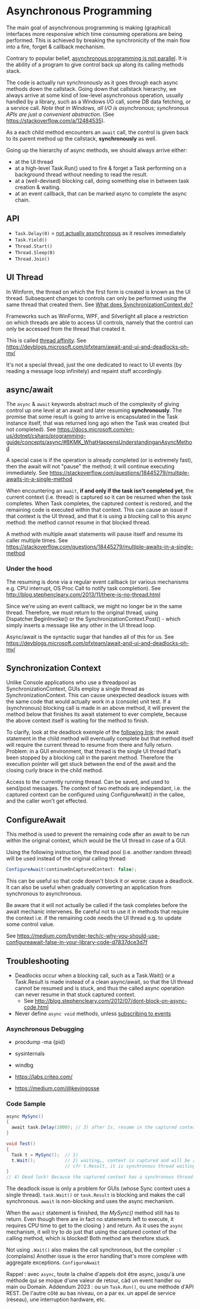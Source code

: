 # Asynchronous Programming

The main goal of asynchronous programming is making (graphical) interfaces more responsive which time consuming operations are being performed.
This is achieved by breaking the synchronicity of the main flow into a fire, forget & callback mechanism.

Contrary to popular belief, [asynchronous programming is not parallel](https://stackoverflow.com/questions/37419572/if-async-await-doesnt-create-any-additional-threads-then-how-does-it-make-appl).
It is the ability of a program to give control back up along its calling methods stack.

The code is actually run synchronously as it goes through each async methods down the callstack.
Going down that callstack hierarchy, we always arrive at some kind of low-level asynchronous operation, usually handled by a library, such as a Windows I/O call, some DB data fetching, or a service call.
_Note that in Windows, all I/O is asynchronous; synchronous APIs are just a convenient abstraction_.
(See <https://stackoverflow.com/a/12484535>).

As a each child method encounters an `await` call, the control is given back to its parent method up the callstack, **synchronously** as well.

Going up the hierarchy of async methods, we should always arrive either:

* at the UI thread
* at a high-level Task.Run() used to fire & forget a Task performing on a background thread without needing to read the result.
* at a (well-devised) blocking call, doing something else in between task creation & waiting.
* at an event callback, that can be marked async to complete the async chain.

## API

* `Task.Delay(0)` = [not actually asynchronous](https://stackoverflow.com/a/33407181/3559724) as it resolves immediately
* `Task.Yield()`
* `Thread.Start()`
* `Thread.Sleep(0)`
* `Thread.Join()`

## UI Thread

In Winform, the thread on which the first form is created is known as the UI thread.
Subsequent changes to controls can only be performed using the same thread that created them.
See [What does SynchronizationContext do?](https://stackoverflow.com/a/18098557/3559724)

Frameworks such as WinForms, WPF, and Silverlight all place a restriction on which threads are able to access UI controls, namely that the control can only be accessed from the thread that created it.

This is called [thread affinity](https://dailydotnettips.com/what-is-synchronizationcontext-all-about/).
See <https://devblogs.microsoft.com/pfxteam/await-and-ui-and-deadlocks-oh-my/>

It's not a special thread, just the one dedicated to react to UI events (by reading a message loop infinitely) and repaint stuff accordingly.

## async/await

The `async` & `await` keywords abstract much of the complexity of giving control up one level at an await and later resuming **synchronously**.
The promise that some result is going to arrive is encapsulated in the Task instance itself, that was returned long ago when the Task was created (but not completed).
See <https://docs.microsoft.com/en-us/dotnet/csharp/programming-guide/concepts/async/#BKMK_WhatHappensUnderstandinganAsyncMethod>

A special case is if the operation is already completed (or is extremely fast), then the await will not "pause" the method; it will continue executing immediately.
See <https://stackoverflow.com/questions/18445279/multiple-awaits-in-a-single-method>

When encountering an `await`, **if and only if the task isn't completed yet**, the current context (i.e. thread) is captured so it can be resumed when the task completes.
When Task completes, the captured context is restored, and the remaining code is executed within that context.
This can cause an issue if that context is the UI thread, and that it is using a blocking call to this async method: the method cannot resume in that blocked thread.

A method with multiple await statements will pause itself and resume its caller multiple times.
See <https://stackoverflow.com/questions/18445279/multiple-awaits-in-a-single-method>

### Under the hood

The resuming is done via a regular event callback (or various mechanisms e.g. CPU interrupt, OS Proc Call to notify task completion).
See <http://blog.stephencleary.com/2013/11/there-is-no-thread.html>

Since we're using an event callback, we might no longer be in the same thread.
Therefore, we must return to the original thread, using Dispatcher.BeginInvoke() or the SynchronizationContext.Post() - which simply inserts a message like any other in the UI thread loop.

Async/await is the syntactic sugar that handles all of this for us.
See <https://devblogs.microsoft.com/pfxteam/await-and-ui-and-deadlocks-oh-my/>

## Synchronization Context

Unlike Console applications who use a threadpool as SynchronizationContext, GUIs  employ a single thread as SynchronizationContext.
This can cause unexpected deadlock issues with the same code that would actually work in a (console) unit test.
If a (synchronous) blocking call is made in an above method, it will prevent the method below that finishes its await statement to ever complete, because the above context itself is waiting for the method to finish.

To clarify, look at the deadlock exemple of the [following link](https://msdn.microsoft.com/en-us/magazine/jj991977.aspx): the await statement in the child method will eventually complete but that method itself will require the current thread to resume from there and fully return. Problem: in a GUI environment, that thread is the single UI thread that's been stopped by a blocking call in the parent method. Therefore the execution pointer will get stuck between the end of the await and the closing curly brace in the child method.

Access to the currently running thread.
Can be saved, and used to send/post messages.
The context of two methods are independant, i.e. the captured context can be configured using ConfigureAwait() in the callee, and the caller won't get effected.

## ConfigureAwait

This method is used to prevent the remaining code after an await to be run within the original context, which would be the UI thread in case of a GUI.

Using the following instruction, the thread pool (i.e. another random thread) will be used instead of the original calling thread:

```C#
ConfigureAwait(continueOnCapturedContext: false);
```

This can be useful so that code doesn't block it or worse: cause a deadlock.
It can also be useful when gradually converting an application from synchronous to asynchronous.

Be aware that it will not actually be called if the task completes before the await mechanic intervenes.
Be careful not to use it in methods that require the context i.e. if the remaining code needs the UI thread e.g. to update some control value.

See <https://medium.com/bynder-tech/c-why-you-should-use-configureawait-false-in-your-library-code-d7837dce3d7f>

## Troubleshooting

* Deadlocks occur when a blocking call, such as a Task.Wait() or a Task.Result is made instead of a clean async/await, so that the UI thread cannot be resumed and is stuck, and thus the called async operation can never resume in that stuck captured context.
  * See <http://blog.stephencleary.com/2012/07/dont-block-on-async-code.html>
* Never define `async void` methods, unless [subscribing to events](https://stackoverflow.com/a/38241969/3559724)

### Asynchronous Debugging

* procdump -ma {pid}
* sysinternals
* windbg

* <https://labs.criteo.com/>
* <https://medium.com/@kevingosse>

### Code Sample

```C#
async MySync()
{
  await task.Delay(1000); // 3) after 1s, resume in the captured context
}

void Test()
{
  Task t = MySync();  // 1)
  t.Wait();           // 2) waiting…, context is captured and will be resumed when task completes
                      // cfr t.Result, it is synchronous thread waiting, UI doesn't get back control
}
// 4) Dead lock! Because the captured context has a synchronous thread waiting. This is because GUIs have SynchronizationContext with only 1 thread.
```

The deadlock issue is only a problem for GUIs (whose Sync context uses a single thread).
`task.Wait()` or `task.Result` is blocking and makes the call synchronous.
`await` is non-blocking and uses the async mechanism.

When the `await` statement is finished, the _MySync()_ method still has to return. Even though there are in fact no statements left to execute, it requires CPU time to get to the closing `}` and return. As it uses the `async` mechanism, it will try to do just that using the captured context of the calling method, which is blocked! Both method are therefore stuck.

Not using `.Wait()` also makes the call synchronous, but the compiler `:(` (complains)
Another issue is the error handling that's more complexe with aggregate exceptions.
`ConfigureAwait`

Rappel : avec `async`, toute la chaîne d'appels doit être async, jusqu'à une méthode qui se moque d'une valeur de retour, càd un event handler ou main ou Domain.
Addendum 2023 : ou un `Task.Run()`, ou une méthode d'API REST. De l'autre côté au bas niveau, on a par ex. un appel de service (réseau), une interruption hardware, etc.

